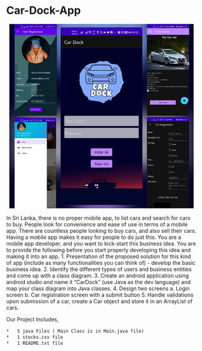 # Car-Dock-App
<p align="center">
<img  alt="Coding" src="https://github.com/Nuyun-Kalamullage/Car-Dock-App/blob/main/images/CarDoc%20Cover.png?raw=true">
</p>
In Sri Lanka, there is no proper mobile app, to list cars and search for cars to buy. People look for convenience and ease of use in terms of a mobile app. There are countless people looking to buy cars, and also sell their cars. Having a mobile app makes it easy for people to do just this. You are a mobile app developer, and you want to kick-start this business idea. You are to provide the following before you start properly developing this idea and making it into an app. 1. Presentation of the proposed solution for this kind of app (include as many functionalities you can think of) - develop the basic business idea. 2. Identify the different types of users and business entities and come up with a class diagram. 3. Create an android application using android studio and name it “CarDock” (use Java as the dev language) and map your class diagram into Java classes. 4. Design two screens a. Login screen b. Car registration screen with a submit button 5. Handle validations upon submission of a car, create a Car object and store it in an ArrayList of cars.

Our Project Includes, 

    *	5 java Files ( Main Class is in Main.java file)
    *	1 stocks.csv file 
    *	1 README.txt file 
